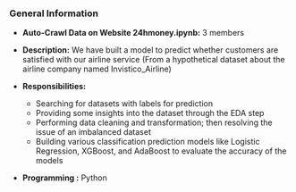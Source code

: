 ### General Information

- **Auto-Crawl Data on Website 24hmoney.ipynb:** 3 members

- **Description:** We have built a model to predict whether customers are satisfied with our airline service (From a hypothetical dataset about the airline company named Invistico_Airline)

- **Responsibilities:** 
  - Searching for datasets with labels for prediction
  - Providing some insights into the dataset through the EDA step
  - Performing data cleaning and transformation; then resolving the issue of an imbalanced dataset
  - Building various classification prediction models like Logistic Regression, XGBoost, and AdaBoost to evaluate the accuracy of the models    

- **Programming :** Python
